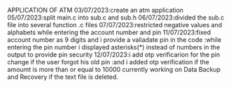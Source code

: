 APPLICATION OF ATM
03/07/2023:create an atm application
05/07/2023:split main.c into sub.c and sub.h
06/07/2023:divided the sub.c file into several function .c files
07/07/2023:restricted negative values and alphabets while entering the account number and pin
11/07/2023:fixed account number as 9 digits and i provide a valiadate pin in the code
          :while entering the pin number i displayed asterisks(*) instead of numbers in the output to provide pin security
12/07/2023:i add otp verificarion for the pin change if the user forgot his old pin 
          :and i added otp verification if the amoumt is more than or equal to 10000
currently working on Data Backup and Recovery if the text file is deleted.         
